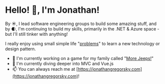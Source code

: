 # Hello! 👋, I'm Jonathan!

By ☀, I lead software engineering groups to build some amazing stuff, and by 🌒, I'm continuing to build my skills, primarily in the .NET & Azure space - but I'll still 
tinker with anything!

I really enjoy using small simple life "[problems](https://github.com/MacheteBang/MealBot)" to learn a new technology or design pattern.

* 🔭 I'm currently working on a game for my family called "[More Jeeps!](https://github.com/MacheteBang/MoreJeeps)"
* 🌱 I'm currently diving deeper into MVC and Vue.js
* 📫 You can always reach me at [https://jonathangregorsky.com](https://jonathangregorsky.com)!
